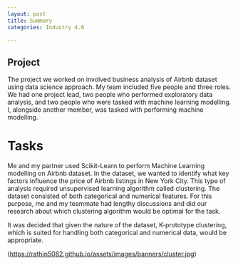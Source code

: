 ```yaml
---
layout: post
title: Summary
categories: Industry 4.0

---
```


## Project

The project we worked on involved business analysis of Airbnb dataset using data science approach. My team included five people and three roles. We had one project lead, two people who performed exploratory data analysis, and two people who were tasked with machine learning modelling. I, alongside another member, was tasked with performing machine modelling. 

# Tasks

Me and my partner used Scikit-Learn to perform Machine Learning modelling on Airbnb dataset. In the dataset, we wanted to identify what key factors influence the price of Airbnb listings in New York City. This type of analysis required unsupervised learning algorithm called clustering. The dataset consisted of both categorical and numerical features. For this purpose, me and my teammate had lengthy discussions and did our research about which clustering algorithm would be optimal for the task.

It was decided that given the nature of the dataset, K-prototype clustering, which is suited for handling both categorical and numerical data, would be appropriate. 

(https://rathin5082.github.io/assets/images/banners/cluster.jpg)

